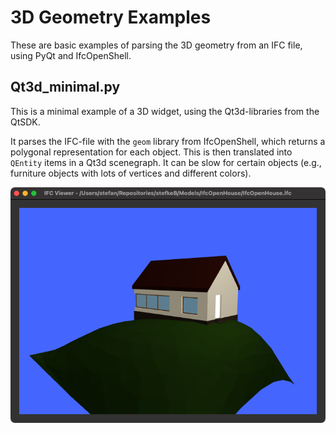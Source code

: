 # 3D Geometry Examples

These are basic examples of parsing the 3D geometry from an IFC file, using PyQt and IfcOpenShell.


## Qt3d_minimal.py

This is a minimal example of a 3D widget, using the Qt3d-libraries from the QtSDK.

It parses the IFC-file with the `geom` library from IfcOpenShell, which returns a polygonal representation for each object. This is then translated into `QEntity` items in a Qt3d scenegraph. It can be slow for certain objects (e.g., furniture objects with lots of vertices and different colors).

![result](images/qt3d_minimal.png)
